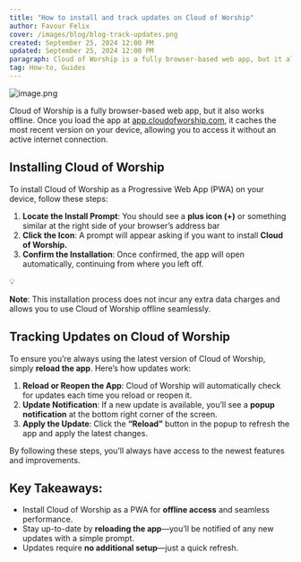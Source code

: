 ```yaml
---
title: "How to install and track updates on Cloud of Worship"
author: Favour Felix
cover: /images/blog/blog-track-updates.png
created: September 25, 2024 12:00 PM
updated: September 25, 2024 12:00 PM
paragraph: Cloud of Worship is a fully browser-based web app, but it also works offline. Once you load the app, it caches the most recent version on your device, allowing you to access it without an active internet connection.
tag: How-to, Guides
---
```


![image.png](How%20to%20install%20and%20track%20updates%20on%20Cloud%20of%20Worsh%20684444b1b90a4a7aa1cc89d0ad7a1c02/image.png)

Cloud of Worship is a fully browser-based web app, but it also works offline. Once you load the app at [app.cloudofworship.com](http://app.cloudofworship.com/), it caches the most recent version on your device, allowing you to access it without an active internet connection.

## Installing Cloud of Worship

To install Cloud of Worship as a Progressive Web App (PWA) on your device, follow these steps:

1. **Locate the Install Prompt**: You should see a **plus icon (+)** or something similar at the right side of your browser’s address bar
2. **Click the Icon**: A prompt will appear asking if you want to install **Cloud of Worship.**
3. **Confirm the Installation**: Once confirmed, the app will open automatically, continuing from where you left off.

<aside>
💡

**Note**: This installation process does not incur any extra data charges and allows you to use Cloud of Worship offline seamlessly.

</aside>

## Tracking Updates on Cloud of Worship

To ensure you’re always using the latest version of Cloud of Worship, simply **reload the app**. Here’s how updates work:

1. **Reload or Reopen the App**: Cloud of Worship will automatically check for updates each time you reload or reopen it.
2. **Update Notification**: If a new update is available, you’ll see a **popup notification** at the bottom right corner of the screen.
3. **Apply the Update**: Click the **“Reload”** button in the popup to refresh the app and apply the latest changes.

By following these steps, you’ll always have access to the newest features and improvements.

## Key Takeaways:

- Install Cloud of Worship as a PWA for **offline access** and seamless performance.
- Stay up-to-date by **reloading the app**—you’ll be notified of any new updates with a simple prompt.
- Updates require **no additional setup**—just a quick refresh.